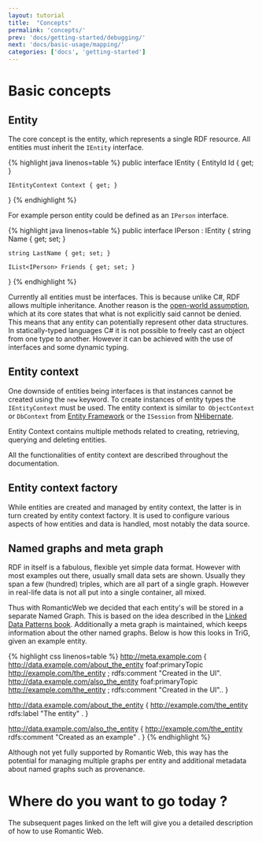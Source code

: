 ```yaml
---
layout: tutorial
title:  "Concepts"
permalink: 'concepts/'
prev: 'docs/getting-started/debugging/'
next: 'docs/basic-usage/mapping/'
categories: ['docs', 'getting-started']
---
```


# Basic concepts

## Entity

The core concept is the entity, which represents a single RDF resource. All entities must inherit the `IEntity` interface.

{% highlight java linenos=table %}
public interface IEntity
{
    EntityId Id { get; }

    IEntityContext Context { get; }
}
{% endhighlight %}

For example person entity could be defined as an `IPerson` interface.

{% highlight java linenos=table %}
public interface IPerson : IEntity
{
    string Name { get; set; }

    string LastName { get; set; }

    IList<IPerson> Friends { get; set; }
}
{% endhighlight %}

Currently all entities must be interfaces. This is because unlike C#, RDF allows multiple inheritance. Another reason
is the [open-world assumption][owa], which at its core states that what is not explicitly said cannot be denied. This
means that any entity can potentially represent other data structures. In statically-typed languages C# it is not
possible to freely cast an object from one type to another. However it can be achieved with the use of interfaces
and some dynamic typing.

## Entity context

One downside of entities being interfaces is that instances cannot be created using the `new` keyword. To create
instances of entity types the `IEntityContext` must be used. The entity context is similar to` ObjectContext` or
`DbContext` from [Entity Framework][ef] or the `ISession` from [NHibernate][nh].

Entity Context contains multiple methods related to creating, retrieving, querying and deleting entities.

All the functionalities of entity context are described throughout the documentation.

## Entity context factory

While entities are created and managed by entity context, the latter is in turn created by entity context factory.
It is used to configure various aspects of how entities and data is handled, most notably the data source.

## Named graphs and meta graph

RDF in itself is a fabulous, flexible yet simple data format. However with most examples out there, usually small data
sets are shown. Usually they span a few (hundred) triples, which are all part of a single graph. However in real-life
data is not all put into a single container, all mixed.

Thus with RomanticWeb we decided that each entity's will be stored in a separate Named Graph. This is based on the idea
described in the [Linked Data Patterns book][pattern]. Additionally a meta graph is maintained, which keeps information
about the other named graphs. Below is how this looks in TriG, given an example entity.

{% highlight css linenos=table %}
<http://meta.example.com>
{
    <http://data.example.com/about_the_entity>
        foaf:primaryTopic <http://example.com/the_entity> ;
        rdfs:comment "Created in the UI".
    <http://data.example.com/also_the_entity>
        foaf:primaryTopic <http://example.com/the_entity> ;
        rdfs:comment "Created in the UI"..
}

<http://data.example.com/about_the_entity>
{
    <http://example.com/the_entity> rdfs:label "The entity" .
}

<http://data.example.com/also_the_entity>
{
    <http://example.com/the_entity> rdfs:comment "Created as an example" .
}
{% endhighlight %}

Although not yet fully supported by Romantic Web, this way has the potential for managing multiple graphs per entity
and additional metadata about named graphs such as provenance.

# Where do you want to go today &#63;

The subsequent pages linked on the left will give you a detailed description of how to use Romantic Web.

[owa]: http://wiki.opensemanticframework.org/index.php/Overview_of_the_Open_World_Assumption
[ef]: https://entityframework.codeplex.com/
[nh]: http://nhforge.org
[pattern]: http://patterns.dataincubator.org/book/named-graphs.html